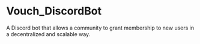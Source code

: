 # Vouch_DiscordBot
A Discord bot that allows a community to grant membership to new users in a decentralized and scalable way.

